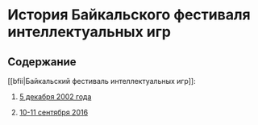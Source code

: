 # История Байкальского фестиваля интеллектуальных игр

## Содержание

[[bfii|Байкальский фестиваль интеллектуальных игр]]:

1. [5 декабря  2002 года](notes/events/01%20(2002)/bfii-01-2002)

13. [10-11 сентября 2016](notes/events/13%20(2016)/bfii-13-2016)